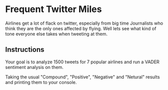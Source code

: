 # Frequent Twitter Miles

Airlines get a lot of flack on twitter, especially from big time Journalists who think they are the only ones affected by flying. Well lets see what kind of tone everyone else takes when tweeting at them.

## Instructions

Your goal is to analyze 1500 tweets for 7 popular airlines and run a VADER sentiment analysis on them. 

Taking the usual "Compound", "Positive", "Negative" and "Netural" results and printing them to your console.
